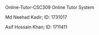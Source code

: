 Online-Tutor-CSC309
Online Tutor System

Md Neehad Kadir; ID: 1731017

Asif Hossain Khan; ID: 1711411
